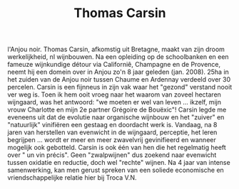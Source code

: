 ﻿---
title: Thomas Carsin
regio: Anjou noir
photo: carsin.jpg
layout: wijnhuis 

wijnen:
    - naam:  Terre'14
      ref:   
      app:   V.D.P du Val de Loire
      type:  Blanc sec
      cep:   Sauvignon blanc
      prijs: €10.50
      
    - naam:  Bastingage'14
      ref:   Loi 1225
      app:   A.O.C. Anjou
      type:  Blanc sec
      cep:   Chenin blanc
      prijs: €14.10
      
    - naam:  Galerne'12
      ref:   Loi 1226
      app:   A.O.C. Anjou
      type:  Blanc sec
      cep:   Chenin blanc
      prijs: €13.95
      opm:   the last bottles
    
    - naam:  Ephata'12
      ref:   Loi 12-- 
      app:   A.O.C. Anjou
      type:  Blanc sec
      cep:   Chenin blanc
      prijs: €45.00
      
    - naam:  Indigène'09
      ref:   
      app:   V.D.P. du Maine et Loire
      type:  Rouge
      cep:   Grolleau noir/Gamay
      prijs: €8.50 
      opm:   the last bottles
    
    - naam:  Indigène'11
      ref:   Loi 1108
      app:   V.D.P. du Maine et Loire
      type:  Rouge
      cep:   Grolleau noir/Gamay
      prijs: €9.80
      opm:   the last bottles

    - naam:  Indigène'12
      ref:   Loi 1224
      app:   V.D.P. du Maine et Loire
      type:  Rouge
      cep:   Grolleau noir/Gamay
      prijs: €10.74
      
    - naam:  Indigène'13
      ref:   
      app:   V.D.P. du Maine et Loire
      type:  Rouge
      cep:   Grolleau noir/Gamay
      prijs: €12.04

    - naam:  l'Aiglerie'12
      ref:   Loi 1232
      app:   A.O.C. Anjou
      type:  Rouge
      cep:   Cabernet franc
      prijs: €13.75
      
    - naam:  l'Aiglerie'13
      ref:   
      app:   A.O.C. Anjou
      type:  Rouge
      cep:   Cabernet franc
      prijs: €13.75
      
    - naam:  Magellan'10
      ref:   Loi 1079
      app:   A.O.C. Anjou
      type:  Rouge
      cep:   Cabernet franc
      prijs: €45.86
      opm:   Magnum
      
    - naam:  Magellan'12
      ref:   Loi 1079
      app:   A.O.C. Anjou
      type:  Rouge
      cep:   Cabernet franc
      prijs: €53.85
      opm:   Magnum
      
    - naam:  Espérance'13
      ref:   
      app:   Vin de France
      type:  Rouge
      cep:   Pineau d'Aunis
      prijs: €22.95
      
    - naam:  Dames de Nage'11
      ref:   Loi 1172
      app:   A.O.C. Crémant de Loire
      type:  Méthode Ancestrale
      cep:   Grolleau gris
      prijs: €14.96
      
    - naam:  Coteau du Layon'11
      ref:   Loi 1125
      app:   A.O.C. Coteaux du Layon
      type:  Blanc moelleux
      cep:   Chenin blanc
      prijs: €16.27
      
     
---
l'Anjou noir. Thomas Carsin, afkomstig uit Bretagne, maakt van zijn droom werkelijkheid, nl wijnbouwen. Na een opleiding op de schoolbanken en een fameuze wijnkundige détour via Californiê, Champagne en de Provence, neemt hij een domein over in Anjou zo'n 8 jaar geleden (jan. 2008). 25ha in het zuiden van de Anjou noir tussen Chaume en Ardennay verdeeld over 30 percelen. Carsin is een fijnneus in zijn vak waar het "gezond" verstand nooit ver weg is. Toen ik hem ooit vroeg naar het waarom van zoveel hectaren wijngaard, was het antwoord: "we moeten er wel van leven ... ikzelf, mijn vrouw Charlotte en mijn 2e partner Grégoire de Bouëxic"! Carsin legde me eveneens uit dat de evolutie naar organische wijnbouw en het "zuiver" en "natuurlijk" vinifiëren een gestaag en doordacht werk is. Vandaag, na 8 jaren van herstellen van evenwicht in de wijngaard, perceptie, het leren begrijpen ... wordt er meer en meer zwavelvrij gevinifieerd en wanneer mogelijk ook gebotteld. Carsin is ook één van hen die het regelmatig heeft over " un vin précis". Geen "zwalpwijnen" dus zoekend naar evenwicht tussen oxidatie en reductie, doch wel "rechte" wijnen.  Na 4 jaar van intense samenwerking, kan men gerust spreken van een soliede economische en vriendschappelijke relatie hier bij Troca V.N.

